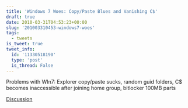 ```yaml
---
title: 'Windows 7 Woes: Copy/Paste Blues and Vanishing C$'
draft: true
date: 2010-03-31T04:53:23+00:00
slug: '201003310453-windows7-woes'
tags:
  - tweets
is_tweet: true
tweet_info:
  id: '11330518190'
  type: 'post'
  is_thread: False
---
```




Problems with WIn7: Explorer copy/paste sucks, random guid folders, C$ becomes inaccessible after joining home group, bitlocker 100MB parts

[Discussion](https://x.com/sytelus/status/11330518190)
